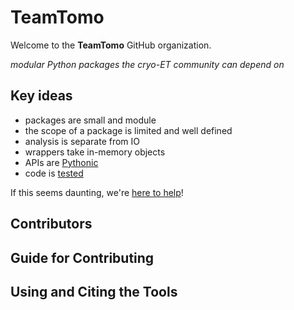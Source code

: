 # TeamTomo

Welcome to the **TeamTomo** GitHub organization.

*modular Python packages the cryo-ET community can depend on*

## Key ideas

- packages are small and module
- the scope of a package is limited and well defined
- analysis is separate from IO
- wrappers take in-memory objects
- APIs are [Pythonic](https://peps.python.org/pep-0020/)
- code is [tested](https://docs.pytest.org/en/7.1.x/)

If this seems daunting, we're [here to help](https://forum.image.sc/)!

## Contributors

## Guide for Contributing

## Using and Citing the Tools
